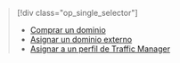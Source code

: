 > [!div class="op_single_selector"]
> * [Comprar un dominio](../articles/app-service-web/custom-dns-web-site-buydomains-web-app.md)
> * [Asignar un dominio externo](../articles/app-service-web/app-service-web-tutorial-custom-domain.md)
> * [Asignar a un perfil de Traffic Manager](../articles/app-service-web/web-sites-traffic-manager-custom-domain-name.md)
> 
> 

